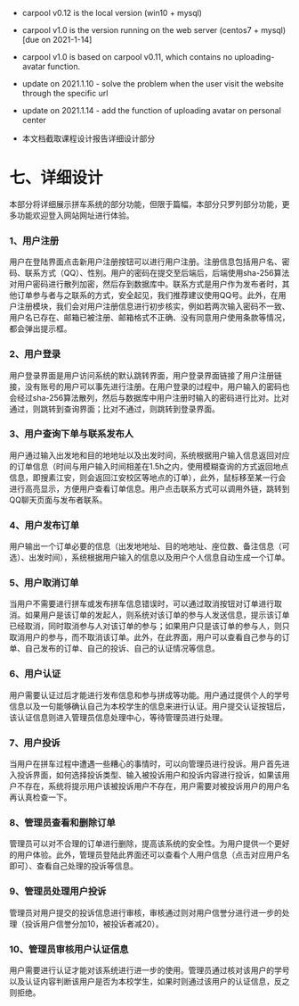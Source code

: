 * carpool v0.12 is the local version (win10 + mysql)

* carpool v1.0 is the version running on the web server (centos7 + mysql) [due on 2021-1-14]

* carpool v1.0 is based on carpool v0.11, which contains no uploading-avatar function.

* update on 2021.1.10 - solve the problem when the user visit the website through the specific url

* update on 2021.1.14 - add the function of uploading avatar on personal center

  

* 本文档截取课程设计报告详细设计部分

# 七、详细设计

本部分将详细展示拼车系统的部分功能，但限于篇幅，本部分只罗列部分功能，更多功能欢迎登入网站网址进行体验。

### 1、用户注册

用户在登陆界面点击新用户注册按钮可以进行用户注册。注册信息包括用户名、密码、联系方式（QQ）、性别。用户的密码在提交至后端后，后端使用sha-256算法对用户密码进行散列加密，然后存到数据库中。联系方式是用户作为发布者时，其他订单参与者与之联系的方式，安全起见，我们推荐建议使用QQ号。此外，在用户注册模块，我们会对用户注册信息进行初步核实，例如若两次输入密码不一致、用户名已存在、邮箱已被注册、邮箱格式不正确、没有同意用户使用条款等情况，都会弹出提示框。


### 2、用户登录

 用户登录界面是用户访问系统的默认跳转界面，用户登录界面链接了用户注册链接，没有账号的用户可以事先进行注册。在用户登录的过程中，用户输入的密码也会经过sha-256算法散列，然后与数据库中用户注册时输入的密码进行比对。比对通过，则跳转到查询界面；比对不通过，则跳转到登录界面。

 

### 3、用户查询下单与联系发布人

用户通过输入出发地和目的地地址以及出发时间，系统根据用户输入信息返回对应的订单信息（时间与用户输入时间相差在1.5h之内，使用模糊查询的方式返回地点信息，即搜素江安，则会返回江安校区等地点的订单），此外，鼠标移至某一行会进行高亮显示，方便用户查看订单信息。用户点击联系方式可以调用外链，跳转到QQ聊天页面与发布者联系。



### 4、用户发布订单

用户输出一个订单必要的信息（出发地地址、目的地地址、座位数、备注信息（可选）、出发时间），系统根据用户输入的信息以及用户个人信息自动生成一个订单。


 

### 5、用户取消订单

当用户不需要进行拼车或发布拼车信息错误时，可以通过取消按钮对订单进行取消。如果用户是该订单的发起人，则系统对该订单的参与人发送信息，提示该订单已经取消，同时取消参与人对该订单的参与；如果用户只是该订单的参与人，则只取消用户的参与，而不取消该订单。此外，在此界面，用户可以查看自己参与的订单、自己发布的订单、自己的投诉、自己的认证情况等信息。


### 6、用户认证

  用户需要认证过后才能进行发布信息和参与拼成等功能。用户通过提供个人的学号信息以及一句能够确认自己为本校学生的信息来进行认证。用户提交认证按钮后，该认证信息则进入管理员信息处理中心，等待管理员进行处理。


### 7、用户投诉

当用户在拼车过程中遭遇一些糟心的事情时，可以向管理员进行投诉。用户首先进入投诉界面，如何选择投诉类型、输入被投诉用户和投诉内容进行投诉，如果该用户不存在，系统将提示用户该被投诉用户不存在，用户需要对被投诉用户的用户名再认真检查一下。


 

### 8、管理员查看和删除订单

  管理员可以对不合理的订单进行删除，提高该系统的安全性。为用户提供一个更好的用户体验。此外，管理员登陆此界面还可以查看个人用户信息（点击对应用户名即可）、查看自己处理的投诉等信息。


 

### 9、管理员处理用户投诉

  管理员对用户提交的投诉信息进行审核，审核通过则对用户信誉分进行进一步的处理（投诉用户信誉分加10，被投诉者减20）。

 

### 10、管理员审核用户认证信息

用户需要进行认证才能对该系统进行进一步的使用。管理员通过核对该用户的学号以及认证内容判断该用户是否为本校学生，如果时则通过该用户的认证信息，反之则拒绝。

